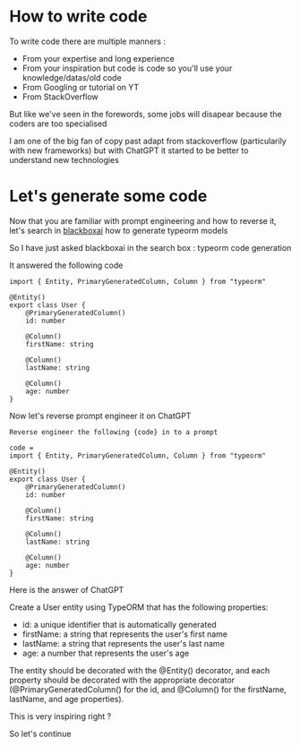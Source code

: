 # How to write code

To write code there are multiple manners :

* From your expertise and long experience
* From your inspiration but code is code so you'll use your knowledge/datas/old code
* From Googling or tutorial on YT
* From StackOverflow

But like we've seen in the forewords, some jobs will disapear because the coders are too specialised

I am one of the big fan of copy past adapt from stackoverflow (particularily with new frameworks) but with ChatGPT it started to be better to understand new technologies

# Let's generate some code

Now that you are familiar with prompt engineering and how to reverse it, let's search in [blackboxai](https://www.useblackbox.io/search) how to generate typeorm models

So I have just asked blackboxai in the search box : typeorm code generation

It answered the following code

```
import { Entity, PrimaryGeneratedColumn, Column } from "typeorm"

@Entity()
export class User {
    @PrimaryGeneratedColumn()
    id: number

    @Column()
    firstName: string

    @Column()
    lastName: string

    @Column()
    age: number
}
```

Now let's reverse prompt engineer it on ChatGPT

```
Reverse engineer the following {code} in to a prompt

code = 
import { Entity, PrimaryGeneratedColumn, Column } from "typeorm"

@Entity()
export class User {
    @PrimaryGeneratedColumn()
    id: number

    @Column()
    firstName: string

    @Column()
    lastName: string

    @Column()
    age: number
}
```

Here is the answer of ChatGPT

Create a User entity using TypeORM that has the following properties:

* id: a unique identifier that is automatically generated
* firstName: a string that represents the user's first name
* lastName: a string that represents the user's last name
* age: a number that represents the user's age

The entity should be decorated with the @Entity() decorator, and each property should be decorated with the appropriate decorator (@PrimaryGeneratedColumn() for the id, and @Column() for the firstName, lastName, and age properties).

This is very inspiring right ?

So let's continue
